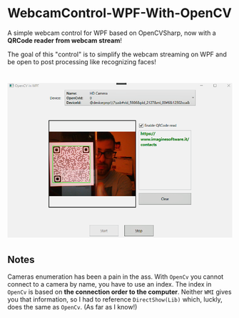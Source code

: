 # WebcamControl-WPF-With-OpenCV
A simple webcam control for WPF based on OpenCVSharp, now with a **QRCode reader from webcam stream**!

The goal of this "control" is to simplify the webcam streaming on WPF and be open to post processing like recognizing faces!

# ![Screenshot](images/screen.png)


## Notes
Cameras enumeration has been a pain in the ass.
With `OpenCv` you cannot connect to a camera by name, you have to use an index. The index in `OpenCv` is based on **the connection order to the computer**. Neither `WMI` gives you that information, so I had to reference `DirectShow(Lib)` which, luckly, does the same as `OpenCv`. (As far as I know!)